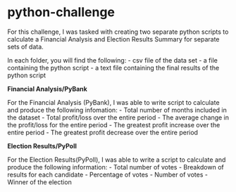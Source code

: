# python-challenge

For this challenge, I was tasked with creating two separate python scripts to calculate a Financial Analysis and Election Results Summary for separate sets of data. 

In each folder, you will find the following:
      - csv file of the data set
      - a file containing the python script 
      - a text file containing the final results of the python script
 
**Financial Analysis/PyBank**

For the Financial Analysis (PyBank), I was able to write script to calculate and produce the following infomation: 
      - Total number of months included in the dataset
      - Total profit/loss over the entire period 
      - The average change in the profit/loss for the entire period
      - The greatest profit increase over the entire period
      - The greatest profit decrease over the entire period 

**Election Results/PyPoll**

For the Election Results(PyPoll), I was able to write a script to calculate and produce the following information: 
      - Total number of votes
      - Breakdown of results for each candidate
          - Percentage of votes 
          - Number of votes 
      - Winner of the election
